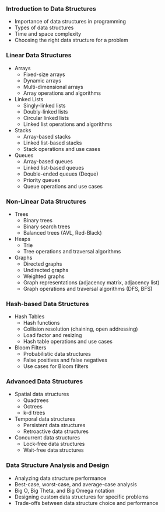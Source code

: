 ### Introduction to Data Structures
* Importance of data structures in programming
* Types of data structures
* Time and space complexity
* Choosing the right data structure for a problem

### Linear Data Structures
* Arrays
  * Fixed-size arrays
  * Dynamic arrays
  * Multi-dimensional arrays
  * Array operations and algorithms
* Linked Lists
  * Singly-linked lists
  * Doubly-linked lists
  * Circular linked lists
  * Linked list operations and algorithms
* Stacks
  * Array-based stacks
  * Linked list-based stacks
  * Stack operations and use cases
* Queues
  * Array-based queues
  * Linked list-based queues
  * Double-ended queues (Deque)
  * Priority queues
  * Queue operations and use cases

### Non-Linear Data Structures

* Trees
  * Binary trees
  * Binary search trees
  * Balanced trees (AVL, Red-Black)
* Heaps
  * Trie
  * Tree operations and traversal algorithms
* Graphs
  * Directed graphs
  * Undirected graphs
  * Weighted graphs
  * Graph representations (adjacency matrix, adjacency list)
  * Graph operations and traversal algorithms (DFS, BFS)

### Hash-based Data Structures

* Hash Tables
  * Hash functions
  * Collision resolution (chaining, open addressing)
  * Load factor and resizing
  * Hash table operations and use cases
* Bloom Filters
  * Probabilistic data structures
  * False positives and false negatives
  * Use cases for Bloom filters

### Advanced Data Structures

* Spatial data structures
  * Quadtrees
  * Octrees
  * k-d trees
* Temporal data structures
  * Persistent data structures
  * Retroactive data structures
* Concurrent data structures
  * Lock-free data structures
  * Wait-free data structures

### Data Structure Analysis and Design
* Analyzing data structure performance
* Best-case, worst-case, and average-case analysis
* Big O, Big Theta, and Big Omega notation
* Designing custom data structures for specific problems
* Trade-offs between data structure choice and performance
